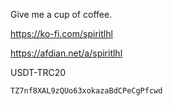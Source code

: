 
Give me a cup of coffee.

https://ko-fi.com/spiritlhl

https://afdian.net/a/spiritlhl

USDT-TRC20

```bash
TZ7nf8XAL9zQUo63xokazaBdCPeCgPfcwd
```
